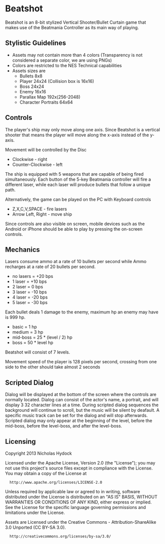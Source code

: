 Beatshot
========

  Beatshot is an 8-bit stylized Vertical Shooter/Bullet Curtain game that makes use of the Beatmania Controller as its main way of playing.
  
Stylistic Guidelines
--------------------
  - Assets may not contain more than 4 colors (Transparency is not considered a separate color, we are using PNGs)
  - Colors are restricted to the NES Technical capabilities
  - Assets sizes are
    - Bullets 8x8
    - Player 24x24 (Collision box is 16x16)
    - Boss 24x24
    - Enemy 16x16
    - Parallax Map 192x(256-2048)
    - Character Portraits 64x64

Controls
--------

  The player's ship may only move along one axis.  Since Beatshot is a vertical shooter that means the player will move along the x-axis instead of the y-axis.
  
  Movement will be controlled by the Disc
  - Clockwise - right
  - Counter-Clockwise - left
  
  The ship is equipped with 5 weapons that are capable of being fired simultaneously.  Each button of the 5-key Beatmania controller will fire a different laser, while each laser will produce bullets that follow a unique path.

  Alternatively, the game can be played on the PC with Keyboard controls
  - Z,X,C,V,SPACE - fire lasers
  - Arrow Left, Right - move ship
  
  Since controls are also visible on screen, mobile devices such as the Android or iPhone should be able to play by pressing the on-screen controls.

Mechanics
---------

  Lasers consume ammo at a rate of 10 bullets per second while Ammo recharges at a rate of 20 bullets per second.
  - no lasers = +20 bps
  - 1 laser = +10 bps
  - 2 laser = 0 bps
  - 3 laser = -10 bps
  - 4 laser = -20 bps
  - 5 laser = -30 bps
  
  Each bullet deals 1 damage to the enemy, maximum hp an enemy may have is 999 hp.
  - basic = 1 hp
  - medium = 3 hp
  - mid-boss = 25 * (level / 2) hp
  - boss = 50 * level hp
  
  Beatshot will consist of 7 levels.

  Movement speed of the player is 128 pixels per second, crossing from one side to the other should take almost 2 seconds
  
Scripted Dialog
---------------
  Dialog will be displayed at the bottom of the screen where the controls are normally located.  Dialog can consist of the actor's name, a portrait, and will display 3 32 character lines at a time.  During scripted dialog sequences the background will continue to scroll, but the music will be silent by deafault.  A specific music track can be set for the dialog and will stop afterwards.
  Scripted dialog may only appear at the beginning of the level, before the mid-boss, before the level-boss, and after the level-boss.
  
Licensing
---------
Copyright 2013 Nicholas Hydock

  Licensed under the Apache License, Version 2.0 (the "License");
  you may not use this project's source files except in compliance 
  with the License.  You may obtain a copy of the License at

      http://www.apache.org/licenses/LICENSE-2.0

  Unless required by applicable law or agreed to in writing, software
  distributed under the License is distributed on an "AS IS" BASIS,
  WITHOUT WARRANTIES OR CONDITIONS OF ANY KIND, either express or implied.
  See the License for the specific language governing permissions and
  limitations under the License.

  Assets are Licensed under the Creative Commons - Attribution-ShareAlike 3.0 Unported (CC BY-SA 3.0).

      http://creativecommons.org/licenses/by-sa/3.0/
 
